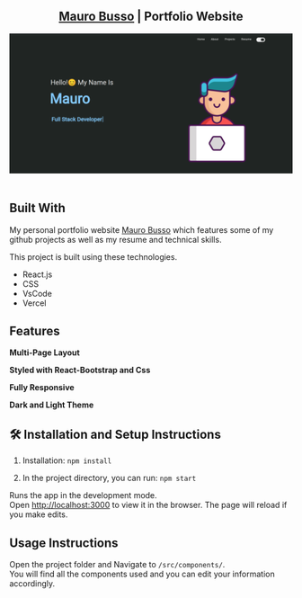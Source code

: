 <h2 align="center">
  <a href="https://portfolio-c5a6msehw-mb93.vercel.app/" target="_blank">Mauro Busso</a> | Portfolio Website<br/>
</h2>
<div align="center">
  <img alt="Demo" src="./Images/portfolio-img.png" />
</div>

<br/>

<div align="center">

</div>

## Built With

My personal portfolio website <a href="https://portfolio-c5a6msehw-mb93.vercel.app/" target="_blank">Mauro Busso</a> which features some of my github projects as well as my resume and technical skills.<br/>

This project is built using these technologies.

- React.js
- CSS
- VsCode
- Vercel

## Features

**Multi-Page Layout**

**Styled with React-Bootstrap and Css**

**Fully Responsive**

**Dark and Light Theme**

## 🛠 Installation and Setup Instructions

1. Installation: `npm install`

2. In the project directory, you can run: `npm start`

Runs the app in the development mode.\
Open [http://localhost:3000](http://localhost:3000) to view it in the browser.
The page will reload if you make edits.

## Usage Instructions

Open the project folder and Navigate to `/src/components/`. <br/>
You will find all the components used and you can edit your information accordingly.

<!-- ### Show your support -->

<!-- <h3 align="center">
    🔹
    <a href="https://github.com/rahuljha4171/Portfolio-Website/issues">Report A Bug</a> &nbsp; &nbsp;
    🔹
    <a href="https://github.com/rahuljha4171/Portfolio-Website/issues">Request A Feature</a>

</h3> -->
